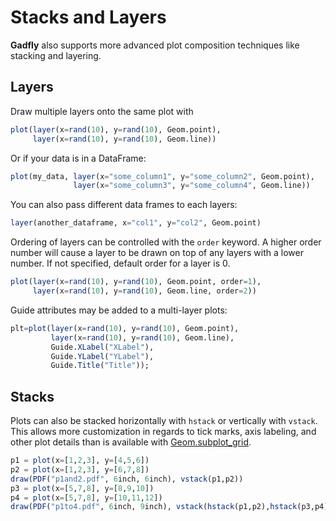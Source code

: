 # Stacks and Layers

**Gadfly** also supports more advanced plot composition techniques like stacking
and layering.

## Layers

Draw multiple layers onto the same plot with

```julia
plot(layer(x=rand(10), y=rand(10), Geom.point),
     layer(x=rand(10), y=rand(10), Geom.line))
```

Or if your data is in a DataFrame:

```julia
plot(my_data, layer(x="some_column1", y="some_column2", Geom.point),
              layer(x="some_column3", y="some_column4", Geom.line))
```

You can also pass different data frames to each layers:

```julia
layer(another_dataframe, x="col1", y="col2", Geom.point)
```

Ordering of layers can be controlled with the `order` keyword. A higher order
number will cause a layer to be drawn on top of any layers with a lower number.
If not specified, default order for a layer is 0.

```julia
plot(layer(x=rand(10), y=rand(10), Geom.point, order=1),
     layer(x=rand(10), y=rand(10), Geom.line, order=2))
```

Guide attributes may be added to a multi-layer plots:

```julia
plt=plot(layer(x=rand(10), y=rand(10), Geom.point),
         layer(x=rand(10), y=rand(10), Geom.line),
         Guide.XLabel("XLabel"),
         Guide.YLabel("YLabel"),
         Guide.Title("Title"));
```

## Stacks

Plots can also be stacked horizontally with ``hstack`` or vertically with ``vstack``.
This allows more customization in regards to tick marks, axis labeling, and other
plot details than is available with [Geom.subplot_grid](@ref).

```julia
p1 = plot(x=[1,2,3], y=[4,5,6])
p2 = plot(x=[1,2,3], y=[6,7,8])
draw(PDF("p1and2.pdf", 6inch, 6inch), vstack(p1,p2))
p3 = plot(x=[5,7,8], y=[8,9,10])
p4 = plot(x=[5,7,8], y=[10,11,12])
draw(PDF("p1to4.pdf", 6inch, 9inch), vstack(hstack(p1,p2),hstack(p3,p4)))
```
